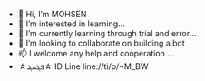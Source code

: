 - 👋 Hi, I’m MOHSEN
- 👀 I’m interested in learning...
- 🌱 I’m currently learning through trial and error...
- 💞️ I’m looking to collaborate on building a bot
- 📫 I welcome any help and cooperation ...
- ☆ܦܓܚܔ☆  ID Line line://ti/p/~M_BW

<!---
mosn1bw/mosn1bw is a ✨ special ✨ repository because its `README.md` (this file) appears on your GitHub profile.
You can click the Preview link to take a look at your changes.
--->
